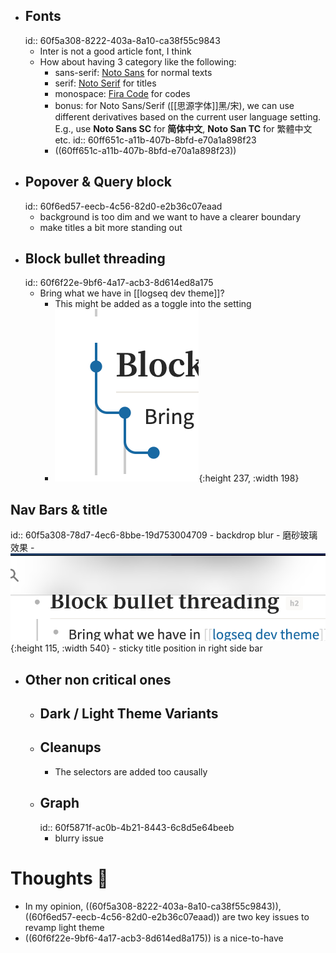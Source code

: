 - ## Fonts
  id:: 60f5a308-8222-403a-8a10-ca38f55c9843
	- Inter is not a good article font, I think
	- How about having 3 category like the following:
		- sans-serif: [Noto Sans](https://fonts.google.com/specimen/Noto+Sans) for normal texts
		- serif: [Noto Serif](https://fonts.google.com/specimen/Noto+Serif) for titles
		- monospace: [Fira Code](https://fonts.google.com/specimen/Fira+Code?query=fira+code) for codes
		- bonus: for Noto Sans/Serif ([[思源字体]]黑/宋), we can use different derivatives based on the current user language setting. E.g., use **Noto Sans SC** for **简体中文**,  **Noto San TC** for 繁體中文 etc.
		  id:: 60ff651c-a11b-407b-8bfd-e70a1a898f23
		- ((60ff651c-a11b-407b-8bfd-e70a1a898f23))
- ## Popover & Query block
  id:: 60f6ed57-eecb-4c56-82d0-e2b36c07eaad
	- background is too dim and we want to have a clearer boundary
	- make titles a bit more standing out
- ## Block bullet threading
  id:: 60f6f22e-9bf6-4a17-acb3-8d614ed8a175
	- Bring what we have in [[logseq dev theme]]?
		- This might be added as a toggle into the setting
		- ![image.png](../assets/image_1626796687548_0.png){:height 237, :width 198}
## Nav Bars & title
id:: 60f5a308-78d7-4ec6-8bbe-19d753004709
	- backdrop blur - 磨砂玻璃效果
		- ![image.png](../assets/image_1626797105587_0.png){:height 115, :width 540}
	- sticky title position in right side bar
- ## Other non critical ones
	- ## Dark / Light Theme Variants
	- ## Cleanups
		- The selectors are added too causally
	- ## Graph
	  id:: 60f5871f-ac0b-4b21-8443-6c8d5e64beeb
		- blurry issue
# Thoughts 💭
- In my opinion, ((60f5a308-8222-403a-8a10-ca38f55c9843)), ((60f6ed57-eecb-4c56-82d0-e2b36c07eaad)) are two key issues to revamp light theme
- ((60f6f22e-9bf6-4a17-acb3-8d614ed8a175)) is a nice-to-have